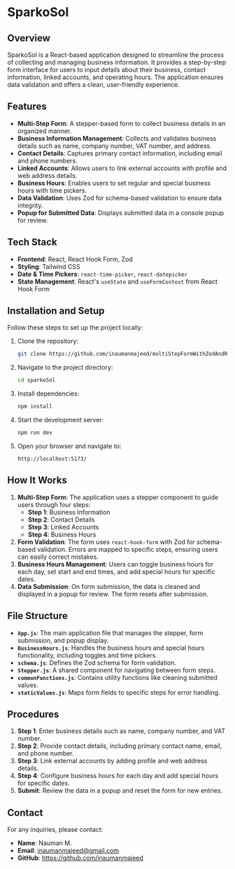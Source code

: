 # SparkoSol

## Overview
SparkoSol is a React-based application designed to streamline the process of collecting and managing business information. It provides a step-by-step form interface for users to input details about their business, contact information, linked accounts, and operating hours. The application ensures data validation and offers a clean, user-friendly experience.

## Features
- **Multi-Step Form**: A stepper-based form to collect business details in an organized manner.
- **Business Information Management**: Collects and validates business details such as name, company number, VAT number, and address.
- **Contact Details**: Captures primary contact information, including email and phone numbers.
- **Linked Accounts**: Allows users to link external accounts with profile and web address details.
- **Business Hours**: Enables users to set regular and special business hours with time pickers.
- **Data Validation**: Uses Zod for schema-based validation to ensure data integrity.
- **Popup for Submitted Data**: Displays submitted data in a console popup for review.

## Tech Stack
- **Frontend**: React, React Hook Form, Zod
- **Styling**: Tailwind CSS
- **Date & Time Pickers**: `react-time-picker`, `react-datepicker`
- **State Management**: React's `useState` and `useFormContext` from React Hook Form

## Installation and Setup
Follow these steps to set up the project locally:

1. Clone the repository:
   ```bash
   git clone https://github.com/inaumanmajeed/multiStepFormWithZodAndRHF.git
   ```
2. Navigate to the project directory:
   ```bash
   cd sparkoSol
   ```
3. Install dependencies:
   ```bash
   npm install
   ```
4. Start the development server:
   ```bash
   npm run dev
   ```
5. Open your browser and navigate to:
   ```
   http://localhost:5173/
   ```

## How It Works
1. **Multi-Step Form**: The application uses a stepper component to guide users through four steps:
   - **Step 1**: Business Information
   - **Step 2**: Contact Details
   - **Step 3**: Linked Accounts
   - **Step 4**: Business Hours
2. **Form Validation**: The form uses `react-hook-form` with Zod for schema-based validation. Errors are mapped to specific steps, ensuring users can easily correct mistakes.
3. **Business Hours Management**: Users can toggle business hours for each day, set start and end times, and add special hours for specific dates.
4. **Data Submission**: On form submission, the data is cleaned and displayed in a popup for review. The form resets after submission.

## File Structure
- **`App.js`**: The main application file that manages the stepper, form submission, and popup display.
- **`BusinessHours.js`**: Handles the business hours and special hours functionality, including toggles and time pickers.
- **`schema.js`**: Defines the Zod schema for form validation.
- **`Stepper.js`**: A shared component for navigating between form steps.
- **`commonFunctions.js`**: Contains utility functions like cleaning submitted values.
- **`staticValues.js`**: Maps form fields to specific steps for error handling.

## Procedures
1. **Step 1**: Enter business details such as name, company number, and VAT number.
2. **Step 2**: Provide contact details, including primary contact name, email, and phone number.
3. **Step 3**: Link external accounts by adding profile and web address details.
4. **Step 4**: Configure business hours for each day and add special hours for specific dates.
5. **Submit**: Review the data in a popup and reset the form for new entries.

## Contact
For any inquiries, please contact:
- **Name**: Nauman M.
- **Email**: inaumanmajeed@gmail.com
- **GitHub**: https://github.com/inaumanmajeed